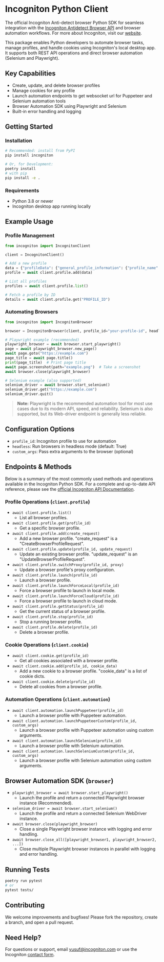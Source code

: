 # Incogniton Python Client

The official Incogniton Anti-detect browser Python SDK for seamless integration with the [Incogniton Antidetect Browser API](https://api-docs.incogniton.com/) and browser automation workflows. For more about Incogniton, visit our [website](https://incogniton.com).

This package enables Python developers to automate browser tasks, manage profiles, and handle cookies using Incogniton's local desktop app. It supports both REST API operations and direct browser automation (Selenium and Playwright).

## Key Capabilities

-  Create, update, and delete browser profiles
-  Manage cookies for any profile
-  Launch automation endpoints to get websocket url for Puppeteer and Selenium automation tools
-  Browser Automation SDK using Playwright and Selenium
-  Built-in error handling and logging

## Getting Started

### Installation

```bash
# Recommended: install from PyPI
pip install incogniton

# Or, for Development:
poetry install
# with pip
pip install -e .
```

### Requirements

-  Python 3.8 or newer
-  Incogniton desktop app running locally

## Example Usage

### Profile Management

```python
from incogniton import IncognitonClient

client = IncognitonClient()

# Add a new profile
data = {"profileData": {"general_profile_information": {"profile_name": "Test Profile"}}}
profile = await client.profile.add(data)

# List all profiles
profiles = await client.profile.list()

# Fetch a profile by ID
details = await client.profile.get("PROFILE_ID")
```

### Automating Browsers

```python
from incogniton import IncognitonBrowser

browser = IncognitonBrowser(client, profile_id="your-profile-id", headless=True)

# Playwright example (recommended)
playwright_browser = await browser.start_playwright()
page = await playwright_browser.new_page()
await page.goto("https://example.com")
page_title = await page.title()
print(page_title)  # Print page title
await page.screenshot(path="example.png")  # Take a screenshot
await browser.close(playwright_browser)

# Selenium example (also supported)
selenium_driver = await browser.start_selenium()
selenium_driver.get("https://example.com")
selenium_driver.quit()
```

> **Note:** Playwright is the recommended automation tool for most use cases due to its modern API, speed, and reliability. Selenium is also supported, but its Web-driver endpoint is generally less reliable.

## Configuration Options

-  `profile_id`: Incogniton profile to use for automation
-  `headless`: Run browsers in headless mode (default: True)
-  `custom_args`: Pass extra arguments to the browser (optional)

## Endpoints & Methods

Below is a summary of the most commonly used methods and operations available in the Incogniton Python SDK. For a complete and up-to-date API reference, please see the [official Incogniton API Documentation](https://api-docs.incogniton.com/).

### Profile Operations (`client.profile`)

-  `await client.profile.list()`
   -  List all browser profiles.
-  `await client.profile.get(profile_id)`
   -  Get a specific browser profile.
-  `await client.profile.add(create_request)`
   -  Add a new browser profile. "create_request" is a "CreateBrowserProfileRequest".
-  `await client.profile.update(profile_id, update_request)`
   -  Update an existing browser profile. "update_request" is an "UpdateBrowserProfileRequest".
-  `await client.profile.switchProxy(profile_id, proxy)`
   -  Update a browser profile's proxy configuration.
-  `await client.profile.launch(profile_id)`
   -  Launch a browser profile.
-  `await client.profile.launchForceLocal(profile_id)`
   -  Force a browser profile to launch in local mode.
-  `await client.profile.launchForceCloud(profile_id)`
   -  Force a browser profile to launch in cloud mode.
-  `await client.profile.getStatus(profile_id)`
   -  Get the current status of a browser profile.
-  `await client.profile.stop(profile_id)`
   -  Stop a running browser profile.
-  `await client.profile.delete(profile_id)`
   -  Delete a browser profile.

### Cookie Operations (`client.cookie`)

-  `await client.cookie.get(profile_id)`
   -  Get all cookies associated with a browser profile.
-  `await client.cookie.add(profile_id, cookie_data)`
   -  Add a new cookie to a browser profile. "cookie_data" is a list of cookie dicts.
-  `await client.cookie.delete(profile_id)`
   -  Delete all cookies from a browser profile.

### Automation Operations (`client.automation`)

-  `await client.automation.launchPuppeteer(profile_id)`
   -  Launch a browser profile with Puppeteer automation.
-  `await client.automation.launchPuppeteerCustom(profile_id, custom_args)`
   -  Launch a browser profile with Puppeteer automation using custom arguments.
-  `await client.automation.launchSelenium(profile_id)`
   -  Launch a browser profile with Selenium automation.
-  `await client.automation.launchSeleniumCustom(profile_id, custom_args)`
   -  Launch a browser profile with Selenium automation using custom arguments.

## Browser Automation SDK (`browser`)

-  `playwright_browser = await browser.start_playwright()`
   -  Launch the profile and return a connected Playwright browser instance (Recommended).
-  `selenium_driver = await browser.start_selenium()`
   -  Launch the profile and return a connected Selenium WebDriver instance.
-  `await browser.close(playwright_browser)`
   -  Close a single Playwright browser instance with logging and error handling.
-  `await browser.close_all([playwright_browser1, playwright_browser2, ...])`
   -  Close multiple Playwright browser instances in parallel with logging and error handling.

## Running Tests

```bash
poetry run pytest
# or
pytest tests/
```

## Contributing

We welcome improvements and bugfixes! Please fork the repository, create a branch, and open a pull request.

## Need Help?

For questions or support, email <yusuf@incogniton.com> or use the Incogniton [contact form](https://incogniton.com/contact).
